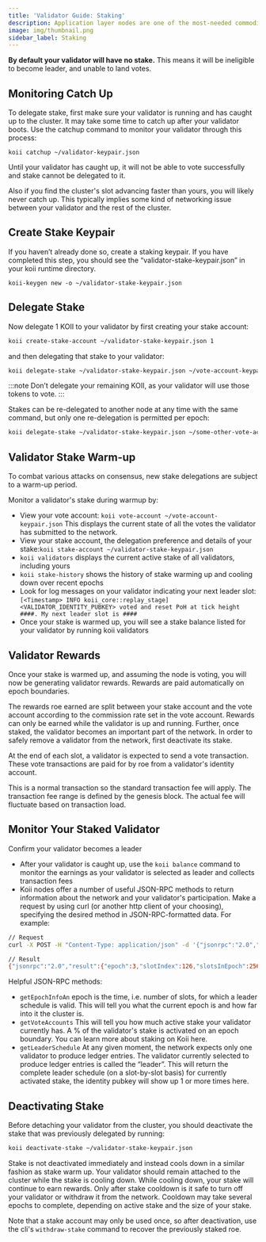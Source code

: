 ```yaml
---
title: 'Validator Guide: Staking'
description: Application layer nodes are one of the most-needed commodities in Web3.
image: img/thumbnail.png
sidebar_label: Staking
---
```


**By default your validator will have no stake.** This means it will be ineligible to become leader, and unable to land votes.

## Monitoring Catch Up
To delegate stake, first make sure your validator is running and has caught up to the cluster. It may take some time to catch up after your validator boots. Use the catchup command to monitor your validator through this process:

`koii catchup ~/validator-keypair.json`

Until your validator has caught up, it will not be able to vote successfully and stake cannot be delegated to it.

Also if you find the cluster's slot advancing faster than yours, you will likely never catch up. This typically implies some kind of networking issue between your validator and the rest of the cluster.

## Create Stake Keypair
If you haven’t already done so, create a staking keypair. If you have completed this step, you should see the “validator-stake-keypair.json” in your koii runtime directory.

`koii-keygen new -o ~/validator-stake-keypair.json`

## Delegate Stake

Now delegate 1 KOII to your validator by first creating your stake account:

```bash
koii create-stake-account ~/validator-stake-keypair.json 1
```

and then delegating that stake to your validator:

```bash
koii delegate-stake ~/validator-stake-keypair.json ~/vote-account-keypair.json
```

:::note
Don’t delegate your remaining KOII, as your validator will use those tokens to vote.
:::

Stakes can be re-delegated to another node at any time with the same command, but only one re-delegation is permitted per epoch:

```bash
koii delegate-stake ~/validator-stake-keypair.json ~/some-other-vote-account-keypair.json
```

## Validator Stake Warm-up

To combat various attacks on consensus, new stake delegations are subject to a warm-up period.

Monitor a validator's stake during warmup by:

- View your vote account: `koii vote-account ~/vote-account-keypair.json` This displays the current state of all the votes the validator has submitted to the network.
- View your stake account, the delegation preference and details of your stake:`koii stake-account ~/validator-stake-keypair.json`
- `koii validators` displays the current active stake of all validators, including yours
- `koii stake-history` shows the history of stake warming up and cooling down over recent epochs
- Look for log messages on your validator indicating your next leader slot: `[<Timestamp> INFO koii_core::replay_stage] <VALIDATOR_IDENTITY_PUBKEY> voted and reset PoH at tick height ####. My next leader slot is ####`
- Once your stake is warmed up, you will see a stake balance listed for your validator by running koii validators

## Validator Rewards

Once your stake is warmed up, and assuming the node is voting, you will now be generating validator rewards. Rewards are paid automatically on epoch boundaries.

The rewards roe earned are split between your stake account and the vote account according to the commission rate set in the vote account. Rewards can only be earned while the validator is up and running. Further, once staked, the validator becomes an important part of the network. In order to safely remove a validator from the network, first deactivate its stake.

At the end of each slot, a validator is expected to send a vote transaction. These vote transactions are paid for by roe from a validator's identity account.

This is a normal transaction so the standard transaction fee will apply. The transaction fee range is defined by the genesis block. The actual fee will fluctuate based on transaction load.

## Monitor Your Staked Validator

Confirm your validator becomes a leader

- After your validator is caught up, use the `koii balance` command to monitor the earnings as your validator is selected as leader and collects transaction fees
- Koii nodes offer a number of useful JSON-RPC methods to return information about the network and your validator's participation. Make a request by using curl (or another http client of your choosing), specifying the desired method in JSON-RPC-formatted data. For example:

```bash
// Request
curl -X POST -H "Content-Type: application/json" -d '{"jsonrpc":"2.0","id":1, "method":"getEpochInfo"}' http://localhost:8899

// Result
{"jsonrpc":"2.0","result":{"epoch":3,"slotIndex":126,"slotsInEpoch":256},"id":1}
```

Helpful JSON-RPC methods:

- `getEpochInfoAn` epoch is the time, i.e. number of slots, for which a leader schedule is valid. This will tell you what the current epoch is and how far into it the cluster is.
- `getVoteAccounts` This will tell you how much active stake your validator currently has. A % of the validator's stake is activated on an epoch boundary. You can learn more about staking on Koii here.
- `getLeaderSchedule` At any given moment, the network expects only one validator to produce ledger entries. The validator currently selected to produce ledger entries is called the “leader”. This will return the complete leader schedule (on a slot-by-slot basis) for currently activated stake, the identity pubkey will show up 1 or more times here.

## Deactivating Stake

Before detaching your validator from the cluster, you should deactivate the stake that was previously delegated by running:

```bash
koii deactivate-stake ~/validator-stake-keypair.json
```

Stake is not deactivated immediately and instead cools down in a similar fashion as stake warm up. Your validator should remain attached to the cluster while the stake is cooling down. While cooling down, your stake will continue to earn rewards. Only after stake cooldown is it safe to turn off your validator or withdraw it from the network. Cooldown may take several epochs to complete, depending on active stake and the size of your stake.

Note that a stake account may only be used once, so after deactivation, use the cli's `withdraw-stake` command to recover the previously staked roe.
